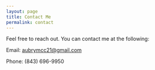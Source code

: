 ```yaml
---
layout: page
title: Contact Me
permalink: contact
---
```


Feel free to reach out. You can contact me at the following:

Email: aubrymcc21@gmail.com

Phone: (843) 696-9950